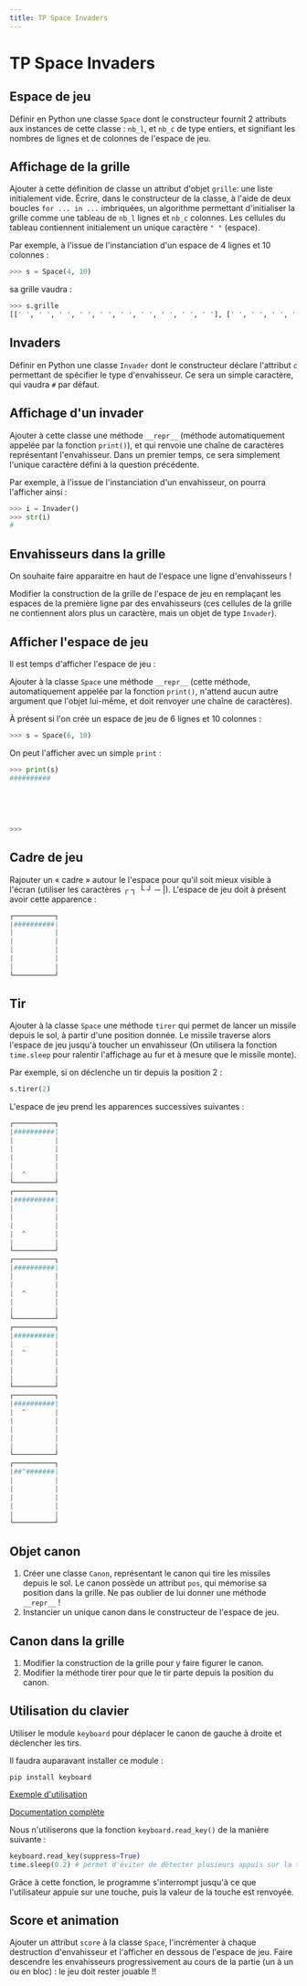 ```yaml
---
title: TP Space Invaders
---
```


# TP Space Invaders

## Espace de jeu

Définir en Python une classe `Space` dont le constructeur fournit 2 attributs aux instances de cette classe : `nb_l`, et `nb_c` de type entiers, et signifiant les nombres de lignes et de colonnes de l'espace de jeu.
 
## Affichage de la grille

Ajouter à cette définition de classe un attribut d'objet `grille`: une liste initialement vide. Écrire, dans le constructeur de la classe, à l'aide de deux boucles `for ... in ...` imbriquées, un algorithme permettant d'initialiser la grille comme une tableau de `nb_l` lignes et `nb_c` colonnes. Les cellules du tableau contiennent initialement un unique caractère `" "` (espace).

Par exemple, à l'issue de l'instanciation d'un espace de 4 lignes et 10 colonnes :

```python
>>> s = Space(4, 10)
```

sa grille vaudra :

```python
>>> s.grille
[[' ', ' ', ' ', ' ', ' ', ' ', ' ', ' ', ' ', ' '], [' ', ' ', ' ', ' ', ' ', ' ', ' ', ' ', ' ', ' '], [' ', ' ', ' ', ' ', ' ', ' ', ' ', ' ', ' ', ' '], [' ', ' ', ' ', ' ', ' ', ' ', ' ', ' ', ' ', ' ']]
```

## Invaders

Définir en Python une classe `Invader` dont le constructeur déclare l'attribut `c` permettant de spécifier le type d'envahisseur. Ce sera un simple caractère, qui vaudra `#` par défaut.
 

## Affichage d'un invader

Ajouter à cette classe une méthode `__repr__` (méthode automatiquement appelée par la fonction `print()`), et qui renvoie une chaîne de caractères représentant l'envahisseur. Dans un premier temps, ce sera simplement l'unique caractère défini à la question précédente.

Par exemple, à l'issue de l'instanciation d'un envahisseur, on pourra l'afficher ainsi :

```python
>>> i = Invader()
>>> str(i)
#
```
 
## Envahisseurs dans la grille

On souhaite faire apparaitre en haut de l'espace une ligne d'envahisseurs !

Modifier la construction de la grille de l'espace de jeu en remplaçant les espaces de la première ligne par des envahisseurs (ces cellules de la grille ne contiennent alors plus un caractère, mais un objet de type `Invader`).

## Afficher l'espace de jeu

Il est temps d'afficher l'espace de jeu :

Ajouter à la classe `Space` une méthode `__repr__` (cette méthode, automatiquement appelée par la fonction `print()`,  n'attend aucun autre argument que l'objet lui-même, et doit renvoyer une chaîne de caractères).

À présent si l'on crée un espace de jeu de 6 lignes et 10 colonnes :

```python
>>> s = Space(6, 10)
```

On peut l'afficher avec un simple `print` :

```python
>>> print(s)
##########
          
          
          
          
          
>>>
```

## Cadre de jeu

Rajouter un « cadre » autour le l'espace pour qu'il soit mieux visible à l'écran (utiliser les caractères ┌ ┐ └ ┘ ─ |).
L'espace de jeu doit à présent avoir cette apparence :

```python
┌──────────┐
|##########|
|          |
|          |
|          |
|          |
|          |
└──────────┘
```
 
## Tir

Ajouter à la classe `Space` une méthode `tirer` qui permet de lancer un missile depuis le sol, à partir d'une position donnée. Le missile traverse alors l'espace de jeu jusqu'à toucher un envahisseur (On utilisera la fonction `time.sleep` pour ralentir l'affichage au fur et à mesure que le missile monte).

Par exemple, si on déclenche un tir depuis la position 2 :

```python
s.tirer(2)
```

L'espace de jeu prend les apparences successives suivantes :

```python
┌──────────┐
|##########|
|          |
|          |
|          |
|          |
|  ^       |
└──────────┘
┌──────────┐
|##########|
|          |
|          |
|          |
|  ^       |
|          |
└──────────┘
┌──────────┐
|##########|
|          |
|          |
|  ^       |
|          |
|          |
└──────────┘
┌──────────┐
|##########|
|          |
|  ^       |
|          |
|          |
|          |
└──────────┘
┌──────────┐
|##########|
|  ^       |
|          |
|          |
|          |
|          |
└──────────┘
┌──────────┐
|##^#######|
|          |
|          |
|          |
|          |
|          |
└──────────┘
```
 
## Objet canon

1. Créer une classe `Canon`, représentant le canon qui tire les missiles depuis le sol. Le canon possède un attribut `pos`, qui mémorise sa position dans la grille. Ne pas oublier de lui donner une méthode `__repr__` !
2. Instancier un unique canon dans le constructeur de l'espace de jeu.

## Canon dans la grille

1. Modifier la construction de la grille pour y faire figurer le canon.
2. Modifier la méthode tirer pour que le tir parte depuis la position du canon.

## Utilisation du clavier

Utiliser le module `keyboard` pour déplacer le canon de gauche à droite et déclencher les tirs.

Il faudra auparavant installer ce module :

```shell
pip install keyboard
```

[Exemple d'utilisation](https://newbedev.com/python-keyboard-on-press-python-code-example)

[Documentation complète](https://github.com/boppreh/keyboard#api)

Nous n'utiliserons que la fonction `keyboard.read_key()` de la manière suivante :

```python
keyboard.read_key(suppress=True)
time.sleep(0.2) # permet d'éviter de détecter plusieurs appuis sur la touche
```

Grâce à cette fonction, le programme s'interrompt jusqu'à ce que l'utilisateur appuie sur une touche, puis la valeur de la touche est renvoyée.

## Score et animation

Ajouter un attribut `score` à la classe `Space`, l'incrémenter à chaque destruction d'envahisseur et l'afficher en dessous de l'espace de jeu.
Faire descendre les envahisseurs progressivement au cours de la partie (un à un ou en bloc) : le jeu doit rester jouable !!

